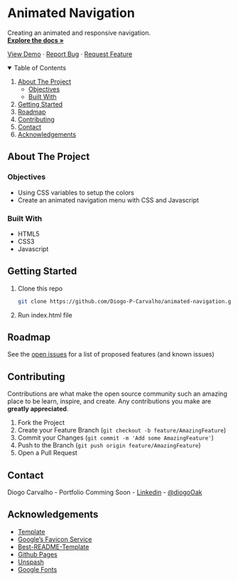 # Animated Navigation

Creating an animated and responsive navigation.
<br>
<a href="https://github.com/Diogo-P-Carvalho/animated-navigation/blob/main/README.md"><strong>Explore the docs »</strong></a>

<a href="https://diogo-p-carvalho.github.io/animated-navigation/">View Demo</a>
·
<a href="https://github.com/Diogo-P-Carvalho/animated-navigation/issues">Report Bug</a>
·
<a href="https://github.com/Diogo-P-Carvalho/animated-navigation/issues">Request Feature</a>

<!-- TABLE OF CONTENTS -->
<details open="open">
  <summary>Table of Contents</summary>
  <ol>
    <li>
      <a href="#about-the-project">About The Project</a>
      <ul>
        <li><a href="#objectives">Objectives</a></li>
        <li><a href="#built-with">Built With</a></li>
      </ul>
    </li>    
    <li>
      <a href="#getting-started">Getting Started</a>      
    </li>
    <li><a href="#roadmap">Roadmap</a></li>
    <li><a href="#contributing">Contributing</a></li>
    <li><a href="#contact">Contact</a></li>
    <li><a href="#acknowledgements">Acknowledgements</a></li>
  </ol>
</details>

<!-- ABOUT THE PROJECT -->

## About The Project

### Objectives

-   Using CSS variables to setup the colors
-   Create an animated navigation menu with CSS and Javascript

### Built With

-   HTML5
-   CSS3
-   Javascript

<!-- GETTING STARTED -->

## Getting Started

1. Clone this repo
    ```sh
    git clone https://github.com/Diogo-P-Carvalho/animated-navigation.git
    ```
2. Run index.html file

<!-- ROADMAP -->

## Roadmap

See the [open issues](https://github.com/Diogo-P-Carvalho/animated-navigation/issues) for a list of proposed features (and known issues)

<!-- CONTRIBUTING -->

## Contributing

Contributions are what make the open source community such an amazing place to be learn, inspire, and create. Any contributions you make are **greatly appreciated**.

1. Fork the Project
2. Create your Feature Branch (`git checkout -b feature/AmazingFeature`)
3. Commit your Changes (`git commit -m 'Add some AmazingFeature'`)
4. Push to the Branch (`git push origin feature/AmazingFeature`)
5. Open a Pull Request

<!--CONTACT -->

## Contact

Diogo Carvalho - Portfolio Comming Soon - [Linkedin](www.linkedin.com/in/diogo-carvalho-83a96a14a) - [@diogoOak](https://twitter.com/diogoOak)

<!-- ACKNOWLEDGMENTS -->

## Acknowledgements

-   [Template](https://github.com/Diogo-P-Carvalho/template)
-   [Google’s Favicon Service](https://www.google.com/s2/favicons?domain=zerotomastery.io)
-   [Best-README-Template](https://github.com/othneildrew/Best-README-Template)
-   [Github Pages](https://pages.github.com/)
-   [Unspash](https://unsplash.com/)
-   [Google Fonts](https://fonts.google.com/)
